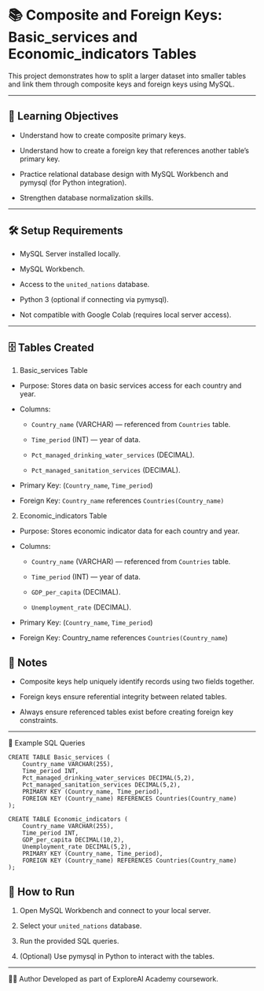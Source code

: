 # 📚 Composite and Foreign Keys: Basic_services and Economic_indicators Tables
This project demonstrates how to split a larger dataset into smaller tables and link them through composite keys and foreign keys using MySQL.

---
## 🧠 Learning Objectives
- Understand how to create composite primary keys.

- Understand how to create a foreign key that references another table’s primary key.

- Practice relational database design with MySQL Workbench and pymysql (for Python integration).

- Strengthen database normalization skills.

---
## 🛠️ Setup Requirements
- MySQL Server installed locally.

- MySQL Workbench.

- Access to the `united_nations` database.

- Python 3 (optional if connecting via pymysql).

- Not compatible with Google Colab (requires local server access).

---
## 🗄️ Tables Created
1. Basic_services Table
- Purpose: Stores data on basic services access for each country and year.

- Columns:

  - `Country_name` (VARCHAR) — referenced from `Countries` table.
  
  - `Time_period` (INT) — year of data.
  
  - `Pct_managed_drinking_water_services` (DECIMAL).
  
  - `Pct_managed_sanitation_services` (DECIMAL).

- Primary Key: (`Country_name`, `Time_period`)

- Foreign Key: `Country_name` references `Countries(Country_name)`

2. Economic_indicators Table
- Purpose: Stores economic indicator data for each country and year.

- Columns:

  - `Country_name` (VARCHAR) — referenced from `Countries` table.
  
  - `Time_period` (INT) — year of data.
  
  - `GDP_per_capita` (DECIMAL).
  
  - `Unemployment_rate` (DECIMAL).

- Primary Key: (`Country_name`, `Time_period`)

- Foreign Key: Country_name references `Countries(Country_name`)

## 📌 Notes
- Composite keys help uniquely identify records using two fields together.

- Foreign keys ensure referential integrity between related tables.

- Always ensure referenced tables exist before creating foreign key constraints.

---
📸 Example SQL Queries
```
CREATE TABLE Basic_services (
    Country_name VARCHAR(255),
    Time_period INT,
    Pct_managed_drinking_water_services DECIMAL(5,2),
    Pct_managed_sanitation_services DECIMAL(5,2),
    PRIMARY KEY (Country_name, Time_period),
    FOREIGN KEY (Country_name) REFERENCES Countries(Country_name)
);

CREATE TABLE Economic_indicators (
    Country_name VARCHAR(255),
    Time_period INT,
    GDP_per_capita DECIMAL(10,2),
    Unemployment_rate DECIMAL(5,2),
    PRIMARY KEY (Country_name, Time_period),
    FOREIGN KEY (Country_name) REFERENCES Countries(Country_name)
);

```
## 📖 How to Run
1. Open MySQL Workbench and connect to your local server.

2. Select your `united_nations` database.

3. Run the provided SQL queries.

4. (Optional) Use pymysql in Python to interact with the tables.

---
👩‍💻 Author
Developed as part of ExploreAI Academy coursework.




